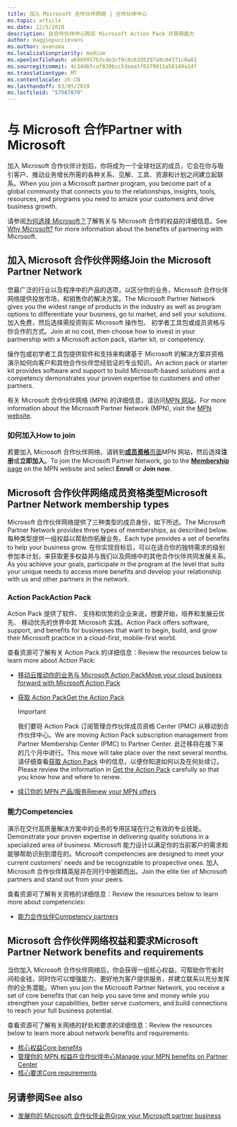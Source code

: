 ```yaml
---
title: 加入 Microsoft 合作伙伴网络 | 合作伙伴中心
ms.topic: article
ms.date: 12/5/2018
description: 在合作伙伴中心购买 Microsoft Action Pack 并获得能力
author: maggiepuccievans
ms.author: evansma
ms.localizationpriority: medium
ms.openlocfilehash: a6989957b3c4e3cf0c0c63d5297a9c04371c0a81
ms.sourcegitcommit: 4c34d6fcaf020bcc53eaa5f0379011a56149a14f
ms.translationtype: MT
ms.contentlocale: zh-CN
ms.lasthandoff: 03/05/2019
ms.locfileid: "57587870"
---
```

<!-- Note from Maggie on Dec 5, 2018: I can no longer tell what purpose this article serves. I'm going to redirect it to the mpn-overview.md topic and move the relevant information there. In the interim, I've copied and pasted the content from the MPN overview topic into this one in case anyone out there has it bookmarked.
-->

# <a name="partner-with-microsoft"></a><span data-ttu-id="0d8c5-103">与 Microsoft 合作</span><span class="sxs-lookup"><span data-stu-id="0d8c5-103">Partner with Microsoft</span></span>

<span data-ttu-id="0d8c5-104">加入 Microsoft 合作伙伴计划后，你将成为一个全球社区的成员，它会在你与吸引客户、推动业务增长所需的各种关系、见解、工具、资源和计划之间建立起联系。</span><span class="sxs-lookup"><span data-stu-id="0d8c5-104">When you join a Microsoft partner program, you become part of a global community that connects you to the relationships, insights, tools, resources, and programs you need to amaze your customers and drive business growth.</span></span>

<span data-ttu-id="0d8c5-105">请参阅[为何选择 Microsoft？](https://partner.microsoft.com/business-opportunities/why-microsoft)了解有关与 Microsoft 合作的权益的详细信息。</span><span class="sxs-lookup"><span data-stu-id="0d8c5-105">See [Why Microsoft?](https://partner.microsoft.com/business-opportunities/why-microsoft) for more information about the benefits of partnering with Microsoft.</span></span> 

## <a name="join-the-microsoft-partner-network"></a><span data-ttu-id="0d8c5-106">加入 Microsoft 合作伙伴网络</span><span class="sxs-lookup"><span data-stu-id="0d8c5-106">Join the Microsoft Partner Network</span></span>

<!-- 12/5/18 The content below was copied and pasted directly from the Membership page of the MPN site (https://partner.microsoft.com/en-us/membership)-->

<span data-ttu-id="0d8c5-107">您最广泛的行业以及程序中的产品的选项，以区分你的业务，Microsoft 合作伙伴网络提供投放市场，和销售你的解决方案。</span><span class="sxs-lookup"><span data-stu-id="0d8c5-107">The Microsoft Partner Network gives you the widest range of products in the industry as well as program options to differentiate your business, go to market, and sell your solutions.</span></span> <span data-ttu-id="0d8c5-108">加入免费，然后选择需投资购买 Microsoft 操作包、 初学者工具包或成员资格与你合作的方式。</span><span class="sxs-lookup"><span data-stu-id="0d8c5-108">Join at no cost, then choose how to invest in your partnership with a Microsoft action pack, starter kit, or competency.</span></span>

<span data-ttu-id="0d8c5-109">操作包或初学者工具包提供软件和支持来构建基于 Microsoft 的解决方案并资格演示如何向客户和其他合作伙伴您经验证的专业知识。</span><span class="sxs-lookup"><span data-stu-id="0d8c5-109">An action pack or starter kit provides software and support to build Microsoft-based solutions and a competency demonstrates your proven expertise to customers and other partners.</span></span>

<span data-ttu-id="0d8c5-110">有关 Microsoft 合作伙伴网络 (MPN) 的详细信息，请访问[MPN 网站](https://partner.microsoft.com/commercial)。</span><span class="sxs-lookup"><span data-stu-id="0d8c5-110">For more information about the Microsoft Partner Network (MPN), visit the [MPN website](https://partner.microsoft.com/commercial).</span></span>

### <a name="how-to-join"></a><span data-ttu-id="0d8c5-111">如何加入</span><span class="sxs-lookup"><span data-stu-id="0d8c5-111">How to join</span></span>

<span data-ttu-id="0d8c5-112">若要加入 Microsoft 合作伙伴网络，请转到[**成员资格**页面](https://partner.microsoft.com/membership)MPN 网站，然后选择**注册**或**立即加入**。</span><span class="sxs-lookup"><span data-stu-id="0d8c5-112">To join the Microsoft Partner Network, go to the [**Membership** page](https://partner.microsoft.com/membership) on the MPN website and select **Enroll** or **Join now**.</span></span>

## <a name="microsoft-partner-network-membership-types"></a><span data-ttu-id="0d8c5-113">Microsoft 合作伙伴网络成员资格类型</span><span class="sxs-lookup"><span data-stu-id="0d8c5-113">Microsoft Partner Network membership types</span></span>

<!-- 12/5/18 The content below was copied and pasted directly from the Membership pages of the MPN site (https://partner.microsoft.com/en-us/membership)-->

<span data-ttu-id="0d8c5-114">Microsoft 合作伙伴网络提供了三种类型的成员身份，如下所述。</span><span class="sxs-lookup"><span data-stu-id="0d8c5-114">The Microsoft Partner Network provides three types of memberships, as described below.</span></span> <span data-ttu-id="0d8c5-115">每种类型提供一组权益以帮助你拓展业务。</span><span class="sxs-lookup"><span data-stu-id="0d8c5-115">Each type provides a set of benefits to help your business grow.</span></span> <span data-ttu-id="0d8c5-116">在你实现目标后，可以在适合你的独特需求的级别参加本计划，来获取更多权益并与我们以及网络中的其他合作伙伴共同发展关系。</span><span class="sxs-lookup"><span data-stu-id="0d8c5-116">As you achieve your goals, participate in the program at the level that suits your unique needs to access more benefits and develop your relationship with us and other partners in the network.</span></span>

### <a name="action-pack"></a><span data-ttu-id="0d8c5-117">Action Pack</span><span class="sxs-lookup"><span data-stu-id="0d8c5-117">Action Pack</span></span>

<span data-ttu-id="0d8c5-118">Action Pack 提供了软件、 支持和优势的企业来说，想要开始，培养和发展云优先、 移动优先的世界中其 Microsoft 实践。</span><span class="sxs-lookup"><span data-stu-id="0d8c5-118">Action Pack offers software, support, and benefits for businesses that want to begin, build, and grow their Microsoft practice in a cloud-first, mobile-first world.</span></span> 

<span data-ttu-id="0d8c5-119">查看资源可了解有关 Action Pack 的详细信息：</span><span class="sxs-lookup"><span data-stu-id="0d8c5-119">Review the resources below to learn more about Action Pack:</span></span>

- [<span data-ttu-id="0d8c5-120">移动云推动你的业务与 Microsoft Action Pack</span><span class="sxs-lookup"><span data-stu-id="0d8c5-120">Move your cloud business forward with Microsoft Action Pack</span></span>](https://partner.microsoft.com/membership/action-pack)
- [<span data-ttu-id="0d8c5-121">获取 Action Pack</span><span class="sxs-lookup"><span data-stu-id="0d8c5-121">Get the Action Pack</span></span>](mpn-get-action-pack.md)
  
    >[!IMPORTANT]
    ><span data-ttu-id="0d8c5-122">我们要将 Action Pack 订阅管理合作伙伴成员资格 Center (PMC) 从移动到合作伙伴中心。</span><span class="sxs-lookup"><span data-stu-id="0d8c5-122">We are moving Action Pack subscription management from Partner Membership Center (PMC) to Partner Center.</span></span> <span data-ttu-id="0d8c5-123">此迁移将在接下来的几个月中进行。</span><span class="sxs-lookup"><span data-stu-id="0d8c5-123">This move will take place over the next several months.</span></span> <span data-ttu-id="0d8c5-124">请仔细查看[获取 Action Pack](mpn-get-action-pack.md) 中的信息，以便你知道如何以及在何处续订。</span><span class="sxs-lookup"><span data-stu-id="0d8c5-124">Please review the information in [Get the Action Pack](mpn-get-action-pack.md) carefully so that you know how and where to renew.</span></span>  

- [<span data-ttu-id="0d8c5-125">续订你的 MPN 产品/服务</span><span class="sxs-lookup"><span data-stu-id="0d8c5-125">Renew your MPN offers</span></span>](renew-mpn-offers.md)

### <a name="competencies"></a><span data-ttu-id="0d8c5-126">能力</span><span class="sxs-lookup"><span data-stu-id="0d8c5-126">Competencies</span></span>

<span data-ttu-id="0d8c5-127">演示在交付高质量解决方案中的业务的专用区域在行之有效的专业技能。</span><span class="sxs-lookup"><span data-stu-id="0d8c5-127">Demonstrate your proven expertise in delivering quality solutions in a specialized area of business.</span></span> <span data-ttu-id="0d8c5-128">Microsoft 能力设计以满足你的当前客户的需求和能够帮助识别到潜在的。</span><span class="sxs-lookup"><span data-stu-id="0d8c5-128">Microsoft competencies are designed to meet your current customers’ needs and be recognizable to prospective ones.</span></span> <span data-ttu-id="0d8c5-129">加入 Microsoft 合作伙伴精英层并在同行中脱颖而出。</span><span class="sxs-lookup"><span data-stu-id="0d8c5-129">Join the elite tier of Microsoft partners and stand out from your peers.</span></span>

<span data-ttu-id="0d8c5-130">查看资源可了解有关资格的详细信息：</span><span class="sxs-lookup"><span data-stu-id="0d8c5-130">Review the resources below to learn more about competencies:</span></span>

- [<span data-ttu-id="0d8c5-131">能力合作伙伴</span><span class="sxs-lookup"><span data-stu-id="0d8c5-131">Competency partners</span></span>](https://partner.microsoft.com/membership/competencies)

## <a name="microsoft-partner-network-benefits-and-requirements"></a><span data-ttu-id="0d8c5-132">Microsoft 合作伙伴网络权益和要求</span><span class="sxs-lookup"><span data-stu-id="0d8c5-132">Microsoft Partner Network benefits and requirements</span></span>

<span data-ttu-id="0d8c5-133">当你加入 Microsoft 合作伙伴网络后，你会获得一组核心权益，可帮助你节省时间和金钱，同时你可以增强能力、更好地为客户提供服务，并建立联系以充分发挥你的业务潜能。</span><span class="sxs-lookup"><span data-stu-id="0d8c5-133">When you join the Microsoft Partner Network, you receive a set of core benefits that can help you save time and money while you strengthen your capabilities, better serve customers, and build connections to reach your full business potential.</span></span>

<span data-ttu-id="0d8c5-134">查看资源可了解有关网络的好处和要求的详细信息：</span><span class="sxs-lookup"><span data-stu-id="0d8c5-134">Review the resources below to learn more about network benefits and requirements:</span></span>

- [<span data-ttu-id="0d8c5-135">核心权益</span><span class="sxs-lookup"><span data-stu-id="0d8c5-135">Core benefits</span></span>](https://partner.microsoft.com/en-us/membership/core-benefits#simple-tab-content-1)
- [<span data-ttu-id="0d8c5-136">管理你的 MPN 权益在合作伙伴中心</span><span class="sxs-lookup"><span data-stu-id="0d8c5-136">Manage your MPN benefits on Partner Center</span></span>](manage-your-partner-network-benefits.md)
- [<span data-ttu-id="0d8c5-137">核心要求</span><span class="sxs-lookup"><span data-stu-id="0d8c5-137">Core requirements</span></span>](https://partner.microsoft.com/en-us/membership/core-benefits#simple-tab-content-2)

## <a name="see-also"></a><span data-ttu-id="0d8c5-138">另请参阅</span><span class="sxs-lookup"><span data-stu-id="0d8c5-138">See also</span></span>
- [<span data-ttu-id="0d8c5-139">发展你的 Microsoft 合作伙伴业务</span><span class="sxs-lookup"><span data-stu-id="0d8c5-139">Grow your Microsoft partner business</span></span>](grow-your-business.md)
